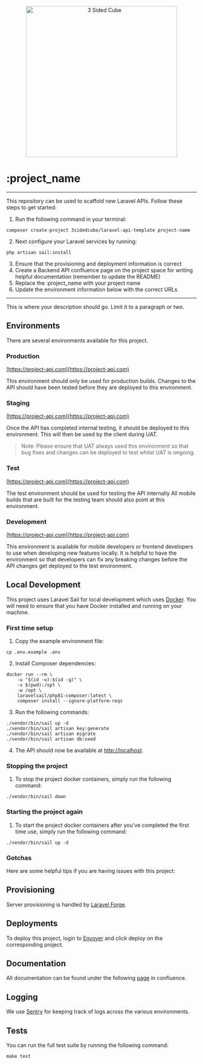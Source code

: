 <p align="center">
    <a href="https://3sidedcube.com" target="_blank">
        <img src="https://3sidedcube.com/app/themes/tsc-2018/img/footer/logo-black.png" width="400" alt="3 Sided Cube">
    </a>
</p>

# :project_name

<!--delete-->
---
This repository can be used to scaffold new Laravel APIs. Follow these steps to get started: 

1. Run the following command in your terminal:
```shell
composer create-project 3sidedcube/laravel-api-template project-name
```
2. Next configure your Laravel services by running:
```shell
php artisan sail:install
```
3. Ensure that the provisioning and deployment information is correct
4. Create a Backend API confluence page on the project space for writing helpful documentation (remember to update the README)
5. Replace the :project_name with your project name
6. Update the environment information below with the correct URLs
---
<!--/delete-->

This is where your description should go. Limit it to a paragraph or two.

## Environments

There are several environments available for this project.

### Production

[https://project-api.com](https://project-api.com)

This environment should only be used for production builds. Changes to the API should have been tested before they are
deployed to this environment.

### Staging

[https://project-api.com](https://project-api.com)

Once the API has completed internal testing, it should be deployed to this environment. This will then be used by the
client during UAT.

> Note: Please ensure that UAT always used this environment so that bug fixes and changes can be deployed to test
> whilst UAT is ongoing.

### Test

[https://project-api.com](https://project-api.com)

The test environment should be used for testing the API internally All mobile builds that are built for the testing
team should also point at this environment.

### Development

[https://project-api.com](https://project-api.com)

This environment is available for mobile developers or frontend developers to use when developing new features locally.
It is helpful to have the environment so that developers can fix any breaking changes before the API changes get
deployed to the test environment.

## Local Development

This project uses Laravel Sail for local development which uses [Docker](https://www.docker.com/get-started). You will
need to ensure that you have Docker installed and running on your machine.

### First time setup

1. Copy the example environment file:
```shell
cp .env.example .env
```

2. Install Composer dependencies:
```shell
docker run --rm \
    -u "$(id -u):$(id -g)" \
    -v $(pwd):/opt \
    -w /opt \
    laravelsail/php81-composer:latest \
    composer install --ignore-platform-reqs
```

3. Run the following commands:
```shell
./vendor/bin/sail up -d
./vendor/bin/sail artisan key:generate
./vendor/bin/sail artisan migrate
./vendor/bin/sail artisan db:seed
```

4. The API should now be available at [http://localhost](http://localhost).

### Stopping the project

1. To stop the project docker containers, simply run the following command:
```shell
./vendor/bin/sail down
```

### Starting the project again

1. To start the project docker containers after you've completed the first time use, simply run the following command:
```shell
./vendor/bin/sail up -d
```

### Gotchas

Here are some helpful tips if you are having issues with this project:

## Provisioning

Server provisioning is handled by [Laravel Forge](https://forge.laravel.com).

## Deployments

To deploy this project, login to [Envoyer](https://envoyer.io) and click deploy on the corresponding project.

## Documentation

All documentation can be found under the following [page]() in confluence.

## Logging

We use [Sentry](https://sentry.io) for keeping track of logs across the various environments.

## Tests

You can run the full test suite by running the following command:

```shell
make test
```
